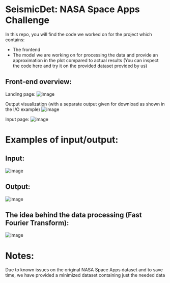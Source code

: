 # SeismicDet: NASA Space Apps Challenge
In this repo, you will find the code we worked on for the project which contains:
- The frontend
- The model we are working on for processing the data and provide an approximation in the plot compared to actual results (You can inspect the code here and try it on the provided dataset provided by us)

## Front-end overview:
Landing page:
![image](https://github.com/user-attachments/assets/d9ade66a-ccef-4825-a96b-c8adf720a39d)

Output visualization (with a separate output given for download as shown in the I/O example)
![image](https://github.com/user-attachments/assets/bf6868ca-24b4-4463-8160-43adf40b596d)

Input page:
![image](https://github.com/user-attachments/assets/3f2843b4-7ea4-4761-bbfb-b433697c9cad)



# Examples of input/output:
## Input:
  ![image](https://github.com/user-attachments/assets/375f603b-4552-4c70-8817-6f9bf25484c2)
## Output:
  ![image](https://github.com/user-attachments/assets/0512fa7f-a11b-48b8-9034-70583bc7c092)


## The idea behind the data processing (Fast Fourier Transform):
![image](https://github.com/user-attachments/assets/b8c71da6-b6e4-444b-8190-802ed2f0ee75)


# Notes:
Due to known issues on the original NASA Space Apps dataset and to save time, we have provided a minimized dataset containing just the needed data
